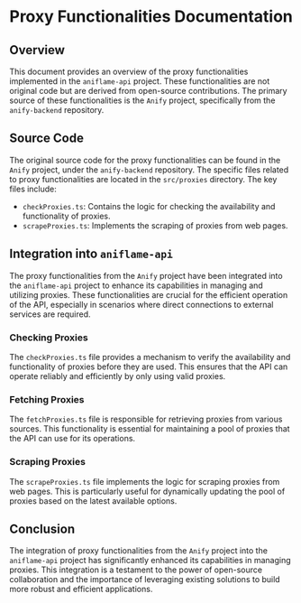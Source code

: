 # Proxy Functionalities Documentation

## Overview

This document provides an overview of the proxy functionalities implemented in the `aniflame-api` project. These functionalities are not original code but are derived from open-source contributions. The primary source of these functionalities is the `Anify` project, specifically from the `anify-backend` repository.

## Source Code

The original source code for the proxy functionalities can be found in the `Anify` project, under the `anify-backend` repository. The specific files related to proxy functionalities are located in the `src/proxies` directory. The key files include:

- `checkProxies.ts`: Contains the logic for checking the availability and functionality of proxies.
- `scrapeProxies.ts`: Implements the scraping of proxies from web pages.

## Integration into `aniflame-api`

The proxy functionalities from the `Anify` project have been integrated into the `aniflame-api` project to enhance its capabilities in managing and utilizing proxies. These functionalities are crucial for the efficient operation of the API, especially in scenarios where direct connections to external services are required.

### Checking Proxies

The `checkProxies.ts` file provides a mechanism to verify the availability and functionality of proxies before they are used. This ensures that the API can operate reliably and efficiently by only using valid proxies.

### Fetching Proxies

The `fetchProxies.ts` file is responsible for retrieving proxies from various sources. This functionality is essential for maintaining a pool of proxies that the API can use for its operations.

### Scraping Proxies

The `scrapeProxies.ts` file implements the logic for scraping proxies from web pages. This is particularly useful for dynamically updating the pool of proxies based on the latest available options.

## Conclusion

The integration of proxy functionalities from the `Anify` project into the `aniflame-api` project has significantly enhanced its capabilities in managing proxies. This integration is a testament to the power of open-source collaboration and the importance of leveraging existing solutions to build more robust and efficient applications.